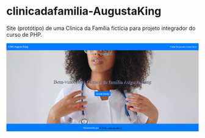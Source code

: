 # clinicadafamilia-AugustaKing
Site (protótipo) de uma Clinica da Família fictícia para projeto integrador do curso de PHP.


![Descrição da imagem](https://github.com/pmlcrz/projetointegrador-cursophp/raw/main/cms.png)
